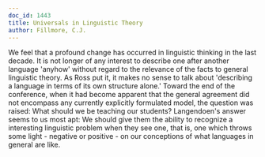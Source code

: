 ```yaml
---
doc_id: 1443
title: Universals in Linguistic Theory
author: Fillmore, C.J.
---
```


We feel that a profound change has occurred in linguistic thinking
in the last decade.  It is not longer of any interest to describe
one after another language 'anyhow' without regard to the relevance
of the facts to general linguistic theory.  As Ross put it, it makes
no sense to talk about 'describing a language in terms of its own
structure alone.'  Toward the end of the conference, when it had become
apparent that the general agreement did not encompass any currently
explicitly formulated model, the question was raised:  What should we
be teaching our students?  Langendoen's answer seems to us most apt:
We should give them the ability to recognize a interesting linguistic
problem when they see one, that is, one which throws some light -
negative or positive - on our conceptions of what languages in general
are like.